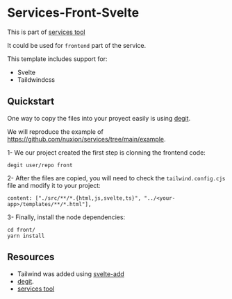 # Services-Front-Svelte

This is part of [services tool](https://github.com/nuxion/services)

It could be used for `frontend` part of the service. 

This template includes support for:

- Svelte
- Taildwindcss

## Quickstart

One way to copy the files into your proyect easily is using [degit](https://github.com/Rich-Harris/degit).

We will reproduce the example of https://github.com/nuxion/services/tree/main/example.

1- We our project created the first step is clonning the frontend code:

```
degit user/repo front
```

2- After the files are copied, you will need to check the `tailwind.config.cjs` file and modify it to your project: 

```
content: ["./src/**/*.{html,js,svelte,ts}", "../<your-app>/templates/**/*.html"],
```


3- Finally, install the node dependencies:

```
cd front/
yarn install
```

## Resources

- Tailwind was added using [svelte-add](https://github.com/svelte-add/)
- [degit](https://github.com/Rich-Harris/degit).
- [services tool](https://github.com/nuxion/services)
